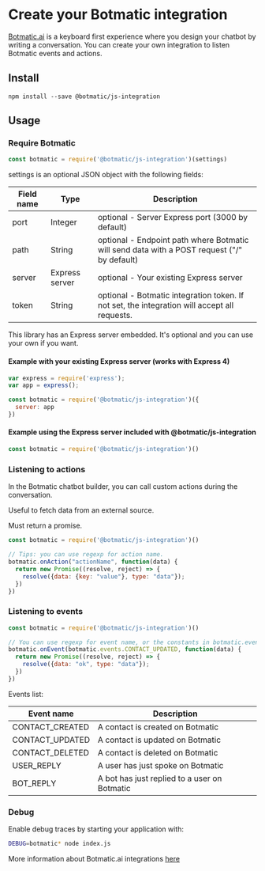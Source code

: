 # Create your Botmatic integration

[Botmatic.ai](https://botmatic.ai) is a keyboard first experience where you design your chatbot by writing a conversation.
You can create your own integration to listen Botmatic events and actions.

## Install

```shell
npm install --save @botmatic/js-integration
```

## Usage

### Require Botmatic

```javascript
const botmatic = require('@botmatic/js-integration')(settings)
```

settings is an optional JSON object with the following fields:

| Field name | Type | Description            |
| ----------- | --------------- | ----------- |
| port        | Integer |optional - Server Express port (3000 by default) |
| path        | String | optional - Endpoint path where Botmatic will send data with a POST request ("/" by default) |
| server      | Express server|optional - Your existing Express server |
| token      | String | optional - Botmatic integration token. If not set, the integration will accept all requests. |

This library has an Express server embedded. It's optional and you can use your own if you want.

#### Example with your existing Express server (works with Express 4)
```javascript
var express = require('express');
var app = express();

const botmatic = require('@botmatic/js-integration')({
  server: app
})
```

#### Example using the Express server included with @botmatic/js-integration
```javascript
const botmatic = require('@botmatic/js-integration')()
```

### Listening to actions

In the Botmatic chatbot builder, you can call custom actions during the conversation.

Useful to fetch data from an external source.

Must return a promise.

```javascript
const botmatic = require('@botmatic/js-integration')()

// Tips: you can use regexp for action name.
botmatic.onAction("actionName", function(data) {
  return new Promise((resolve, reject) => {
    resolve({data: {key: "value"}, type: "data"});
  })
})
```

### Listening to events
```javascript
const botmatic = require('@botmatic/js-integration')()

// You can use regexp for event name, or the constants in botmatic.events
botmatic.onEvent(botmatic.events.CONTACT_UPDATED, function(data) {
  return new Promise((resolve, reject) => {
    resolve({data: "ok", type: "data"});
  })
})
```

Events list:

| Event name | Description |
| ----------- | --------------- |
| CONTACT_CREATED | A contact is created on Botmatic |
| CONTACT_UPDATED | A contact is updated on Botmatic |
| CONTACT_DELETED | A contact is deleted on Botmatic |
| USER_REPLY | A user has just spoke on Botmatic |
| BOT_REPLY | A bot has just replied to a user on Botmatic|

### Debug

Enable debug traces by starting your application with:
```bash
DEBUG=botmatic* node index.js
```

More information about Botmatic.ai integrations [here](https://botmatic.zendesk.com/hc/en-us/articles/115004171313-Get-started-with-custom-integrations)
